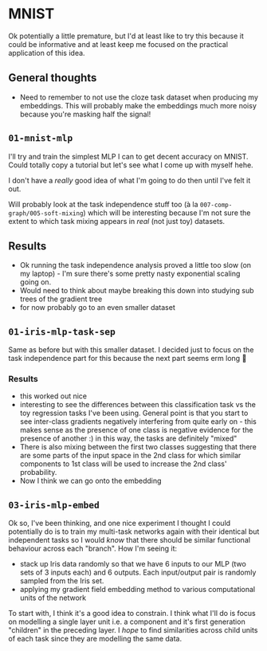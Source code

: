 # MNIST

Ok potentially a little premature, but I'd at least like to try this because it could be informative and at least keep me focused on the practical application of this idea.

## General thoughts

- Need to remember to not use the cloze task dataset when producing my embeddings. This will probably make the embeddings much more noisy because you're masking half the signal!

## `01-mnist-mlp`

I'll try and train the simplest MLP I can to get decent accuracy on MNIST. Could totally copy a tutorial but let's see what I come up with myself hehe.

I don't have a _really_ good idea of what I'm going to do then until I've felt it out.

Will probably look at the task independence stuff too (à la `007-comp-graph/005-soft-mixing`) which will be interesting because I'm not sure the extent to which task mixing appears in _real_ (not just toy) datasets.

## Results

- Ok running the task independence analysis proved a little too slow (on my laptop) - I'm sure there's some pretty nasty exponential scaling going on.
- Would need to think about maybe breaking this down into studying sub trees of the gradient tree
- for now probably go to an even smaller dataset

## `01-iris-mlp-task-sep`

Same as before but with this smaller dataset. I decided just to focus on the task independence part for this because the next part seems erm long 🙈

### Results

- this worked out nice
- interesting to see the differences between this classification task vs the toy regression tasks I've been using. General point is that you start to see inter-class gradients negatively interfering from quite early on - this makes sense as the presence of one class is negative evidence for the presence of another :) in this way, the tasks are definitely "mixed"
- There is also mixing between the first two classes suggesting that there are some parts of the input space in the 2nd class for which similar components to 1st class will be used to increase the 2nd class' probability.
- Now I think we can go onto the embedding

## `03-iris-mlp-embed`

Ok so, I've been thinking, and one nice experiment I thought I could potentially do is to train my multi-task networks again with their identical but independent tasks so I would _know_ that there should be similar functional behaviour across each "branch". How I'm seeing it:
- stack up Iris data randomly so that we have 6 inputs to our MLP (two sets of 3 inputs each) and 6 outputs. Each input/output pair is randomly sampled from the Iris set.
- applying my gradient field embedding method to various computational units of the network

To start with, I think it's a good idea to constrain. I think what I'll do is focus on modelling a single layer unit i.e. a component and it's first generation "children" in the preceding layer. I _hope_ to find similarities across child units of each task since they are modelling the same data.